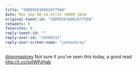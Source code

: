 ```yaml
---
title: "508991616061677568"
date: Mon Sep 08 14:53:52 +0000 2014
original-tweet-id: "508991616061677568"
retweets: 0
favorites: 0
reply-tweet-id: ""
reply-user-id: "19589132"
reply-user-screen-name: "jonmaskrey"
---
```

<a href="https://twitter.com/jonmaskrey">@jonmaskrey</a> Not sure if you’ve seen this today, a good read http://t.co/ipjlWPJHab
